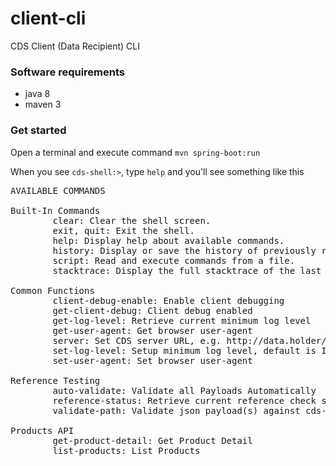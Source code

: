 # client-cli

CDS Client (Data Recipient) CLI

### Software requirements

* java 8
* maven 3

### Get started

Open a terminal and execute command
`mvn spring-boot:run` 

When you see `cds-shell:>`, type `help` and you'll see something like this 

<pre>
AVAILABLE COMMANDS

Built-In Commands
        clear: Clear the shell screen.
        exit, quit: Exit the shell.
        help: Display help about available commands.
        history: Display or save the history of previously run commands
        script: Read and execute commands from a file.
        stacktrace: Display the full stacktrace of the last error.

Common Functions
        client-debug-enable: Enable client debugging
        get-client-debug: Client debug enabled
        get-log-level: Retrieve current minimum log level
        get-user-agent: Get browser user-agent
        server: Set CDS server URL, e.g. http://data.holder/cds-au/v1
        set-log-level: Setup minimum log level, default is INFO
        set-user-agent: Set browser user-agent

Reference Testing
        auto-validate: Validate all Payloads Automatically
        reference-status: Retrieve current reference check status
        validate-path: Validate json payload(s) against cds-models

Products API
        get-product-detail: Get Product Detail
        list-products: List Products
</pre>
